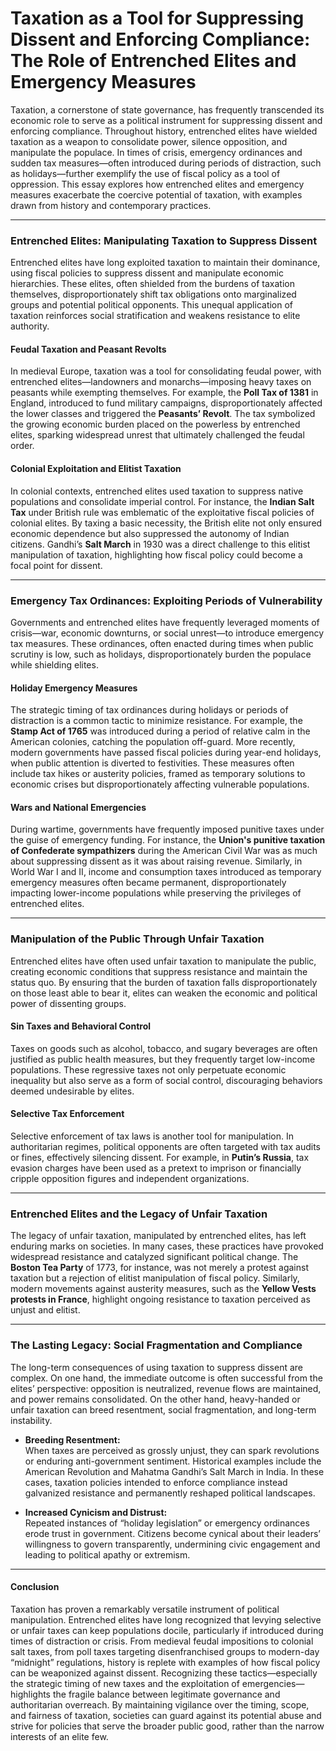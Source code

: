 # Taxation as a Tool for Suppressing Dissent and Enforcing Compliance: The Role of Entrenched Elites and Emergency Measures

Taxation, a cornerstone of state governance, has frequently transcended its economic role to serve as a political
instrument for suppressing dissent and enforcing compliance. Throughout history, entrenched elites have wielded taxation
as a weapon to consolidate power, silence opposition, and manipulate the populace. In times of crisis, emergency
ordinances and sudden tax measures—often introduced during periods of distraction, such as holidays—further exemplify
the use of fiscal policy as a tool of oppression. This essay explores how entrenched elites and emergency measures
exacerbate the coercive potential of taxation, with examples drawn from history and contemporary practices.

---

### **Entrenched Elites: Manipulating Taxation to Suppress Dissent**

Entrenched elites have long exploited taxation to maintain their dominance, using fiscal policies to suppress dissent
and manipulate economic hierarchies. These elites, often shielded from the burdens of taxation themselves,
disproportionately shift tax obligations onto marginalized groups and potential political opponents. This unequal
application of taxation reinforces social stratification and weakens resistance to elite authority.

#### **Feudal Taxation and Peasant Revolts**

In medieval Europe, taxation was a tool for consolidating feudal power, with entrenched elites—landowners and
monarchs—imposing heavy taxes on peasants while exempting themselves. For example, the **Poll Tax of 1381** in England,
introduced to fund military campaigns, disproportionately affected the lower classes and triggered the **Peasants’
Revolt**. The tax symbolized the growing economic burden placed on the powerless by entrenched elites, sparking
widespread unrest that ultimately challenged the feudal order.

#### **Colonial Exploitation and Elitist Taxation**

In colonial contexts, entrenched elites used taxation to suppress native populations and consolidate imperial control.
For instance, the **Indian Salt Tax** under British rule was emblematic of the exploitative fiscal policies of colonial
elites. By taxing a basic necessity, the British elite not only ensured economic dependence but also suppressed the
autonomy of Indian citizens. Gandhi’s **Salt March** in 1930 was a direct challenge to this elitist manipulation of
taxation, highlighting how fiscal policy could become a focal point for dissent.

---

### **Emergency Tax Ordinances: Exploiting Periods of Vulnerability**

Governments and entrenched elites have frequently leveraged moments of crisis—war, economic downturns, or social
unrest—to introduce emergency tax measures. These ordinances, often enacted during times when public scrutiny is low,
such as holidays, disproportionately burden the populace while shielding elites.

#### **Holiday Emergency Measures**

The strategic timing of tax ordinances during holidays or periods of distraction is a common tactic to minimize
resistance. For example, the **Stamp Act of 1765** was introduced during a period of relative calm in the American
colonies, catching the population off-guard. More recently, modern governments have passed fiscal policies during
year-end holidays, when public attention is diverted to festivities. These measures often include tax hikes or austerity
policies, framed as temporary solutions to economic crises but disproportionately affecting vulnerable populations.

#### **Wars and National Emergencies**

During wartime, governments have frequently imposed punitive taxes under the guise of emergency funding. For instance,
the **Union's punitive taxation of Confederate sympathizers** during the American Civil War was as much about
suppressing dissent as it was about raising revenue. Similarly, in World War I and II, income and consumption taxes
introduced as temporary emergency measures often became permanent, disproportionately impacting lower-income populations
while preserving the privileges of entrenched elites.

---

### **Manipulation of the Public Through Unfair Taxation**

Entrenched elites have often used unfair taxation to manipulate the public, creating economic conditions that suppress
resistance and maintain the status quo. By ensuring that the burden of taxation falls disproportionately on those least
able to bear it, elites can weaken the economic and political power of dissenting groups.

#### **Sin Taxes and Behavioral Control**

Taxes on goods such as alcohol, tobacco, and sugary beverages are often justified as public health measures, but they
frequently target low-income populations. These regressive taxes not only perpetuate economic inequality but also serve
as a form of social control, discouraging behaviors deemed undesirable by elites.

#### **Selective Tax Enforcement**

Selective enforcement of tax laws is another tool for manipulation. In authoritarian regimes, political opponents are
often targeted with tax audits or fines, effectively silencing dissent. For example, in **Putin’s Russia**, tax evasion
charges have been used as a pretext to imprison or financially cripple opposition figures and independent organizations.

---

### **Entrenched Elites and the Legacy of Unfair Taxation**

The legacy of unfair taxation, manipulated by entrenched elites, has left enduring marks on societies. In many cases,
these practices have provoked widespread resistance and catalyzed significant political change. The **Boston Tea Party**
of 1773, for instance, was not merely a protest against taxation but a rejection of elitist manipulation of fiscal
policy. Similarly, modern movements against austerity measures, such as the **Yellow Vests protests in France**,
highlight ongoing resistance to taxation perceived as unjust and elitist.

---

### The Lasting Legacy: Social Fragmentation and Compliance

The long-term consequences of using taxation to suppress dissent are complex. On one hand, the immediate outcome is
often successful from the elites’ perspective: opposition is neutralized, revenue flows are maintained, and power
remains consolidated. On the other hand, heavy-handed or unfair taxation can breed resentment, social fragmentation, and
long-term instability.

- **Breeding Resentment:**  
  When taxes are perceived as grossly unjust, they can spark revolutions or enduring anti-government sentiment.
  Historical examples include the American Revolution and Mahatma Gandhi’s Salt March in India. In these cases, taxation
  policies intended to enforce compliance instead galvanized resistance and permanently reshaped political landscapes.

- **Increased Cynicism and Distrust:**  
  Repeated instances of “holiday legislation” or emergency ordinances erode trust in government. Citizens become cynical
  about their leaders’ willingness to govern transparently, undermining civic engagement and leading to political apathy
  or extremism.

---

#### Conclusion

Taxation has proven a remarkably versatile instrument of political manipulation. Entrenched elites have long recognized
that levying selective or unfair taxes can keep populations docile, particularly if introduced during times of
distraction or crisis. From medieval feudal impositions to colonial salt taxes, from poll taxes targeting
disenfranchised groups to modern-day “midnight” regulations, history is replete with examples of how fiscal policy can
be weaponized against dissent. Recognizing these tactics—especially the strategic timing of new taxes and the
exploitation of emergencies—highlights the fragile balance between legitimate governance and authoritarian overreach. By
maintaining vigilance over the timing, scope, and fairness of taxation, societies can guard against its potential abuse
and strive for policies that serve the broader public good, rather than the narrow interests of an elite few.